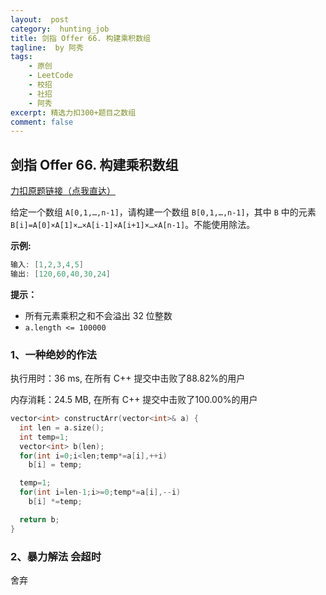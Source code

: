 ```yaml
---
layout:  post
category:  hunting_job
title: 剑指 Offer 66. 构建乘积数组
tagline:  by 阿秀
tags:
    - 原创
    - LeetCode
    - 校招
    - 社招
    - 阿秀
excerpt: 精选力扣300+题目之数组
comment: false
---
```






## 剑指 Offer 66. 构建乘积数组

[力扣原题链接（点我直达）](https://leetcode-cn.com/problems/gou-jian-cheng-ji-shu-zu-lcof/)

给定一个数组 `A[0,1,…,n-1]`，请构建一个数组 `B[0,1,…,n-1]`，其中 `B` 中的元素 `B[i]=A[0]×A[1]×…×A[i-1]×A[i+1]×…×A[n-1]`。不能使用除法。

 

**示例:**

```cpp
输入: [1,2,3,4,5]
输出: [120,60,40,30,24]
```

 

**提示：**

- 所有元素乘积之和不会溢出 32 位整数
- `a.length <= 100000`

### 1、一种绝妙的作法

执行用时：36 ms, 在所有 C++ 提交中击败了88.82%的用户

内存消耗：24.5 MB, 在所有 C++ 提交中击败了100.00%的用户

~~~cpp
vector<int> constructArr(vector<int>& a) {
  int len = a.size();
  int temp=1;
  vector<int> b(len);
  for(int i=0;i<len;temp*=a[i],++i)
    b[i] = temp;

  temp=1;
  for(int i=len-1;i>=0;temp*=a[i],--i)
    b[i] *=temp;

  return b;
}
~~~

### 2、暴力解法  会超时

舍弃

